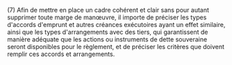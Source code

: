 (7) Afin de mettre en place un cadre cohérent et clair sans pour autant supprimer toute marge de manœuvre, il importe de préciser les types d'accords d'emprunt et autres créances exécutoires ayant un effet similaire, ainsi que les types d'arrangements avec des tiers, qui garantissent de manière adéquate que les actions ou instruments de dette souveraine seront disponibles pour le règlement, et de préciser les critères que doivent remplir ces accords et arrangements.